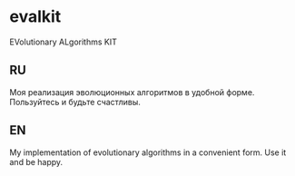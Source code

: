 # evalkit
EVolutionary ALgorithms KIT

## RU
Моя реализация эволюционных алгоритмов в удобной форме. Пользуйтесь и будьте счастливы.

## EN
My implementation of evolutionary algorithms in a convenient form. Use it and be happy.
